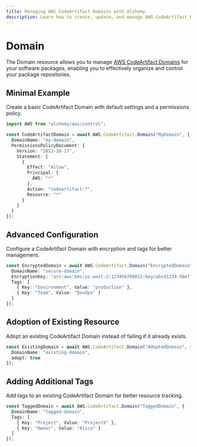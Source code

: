 ```yaml
---
title: Managing AWS CodeArtifact Domains with Alchemy
description: Learn how to create, update, and manage AWS CodeArtifact Domains using Alchemy Cloud Control.
---
```


# Domain

The Domain resource allows you to manage [AWS CodeArtifact Domains](https://docs.aws.amazon.com/codeartifact/latest/userguide/) for your software packages, enabling you to effectively organize and control your package repositories.

## Minimal Example

Create a basic CodeArtifact Domain with default settings and a permissions policy.

```ts
import AWS from "alchemy/aws/control";

const CodeArtifactDomain = await AWS.CodeArtifact.Domain("MyDomain", {
  DomainName: "my-domain",
  PermissionsPolicyDocument: {
    Version: "2012-10-17",
    Statement: [
      {
        Effect: "Allow",
        Principal: {
          AWS: "*"
        },
        Action: "codeartifact:*",
        Resource: "*"
      }
    ]
  }
});
```

## Advanced Configuration

Configure a CodeArtifact Domain with encryption and tags for better management.

```ts
const EncryptedDomain = await AWS.CodeArtifact.Domain("EncryptedDomain", {
  DomainName: "secure-domain",
  EncryptionKey: "arn:aws:kms:us-west-2:123456789012:key/abcd1234-56ef-78gh-90ij-klmnopqrst",
  Tags: [
    { Key: "Environment", Value: "production" },
    { Key: "Team", Value: "DevOps" }
  ]
});
```

## Adoption of Existing Resource

Adopt an existing CodeArtifact Domain instead of failing if it already exists.

```ts
const ExistingDomain = await AWS.CodeArtifact.Domain("AdoptedDomain", {
  DomainName: "existing-domain",
  adopt: true
});
```

## Adding Additional Tags

Add tags to an existing CodeArtifact Domain for better resource tracking.

```ts
const TaggedDomain = await AWS.CodeArtifact.Domain("TaggedDomain", {
  DomainName: "tagged-domain",
  Tags: [
    { Key: "Project", Value: "ProjectX" },
    { Key: "Owner", Value: "Alice" }
  ]
});
```